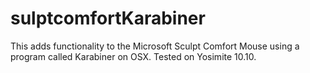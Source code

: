 # sulptcomfortKarabiner
This adds functionality to the Microsoft Sculpt Comfort Mouse using a program called Karabiner on OSX. Tested on Yosimite 10.10.
